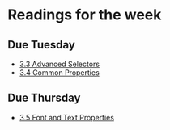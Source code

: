 # Readings for the week
## Due Tuesday
* [3.3 Advanced Selectors](https://learn.zybooks.com/zybook/UNCOBACS200SanchezSpring2022/chapter/3/section/3)
* [3.4 Common Properties](https://learn.zybooks.com/zybook/UNCOBACS200SanchezSpring2022/chapter/3/section/4)
## Due Thursday
* [3.5 Font and Text Properties](https://learn.zybooks.com/zybook/UNCOBACS200SanchezSpring2022/chapter/3/section/5)
